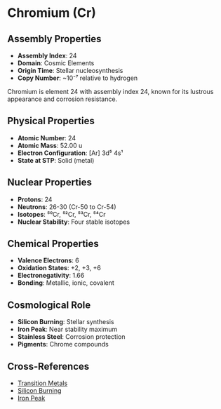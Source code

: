 # Chromium (Cr)

## Assembly Properties
- **Assembly Index**: 24
- **Domain**: Cosmic Elements
- **Origin Time**: Stellar nucleosynthesis
- **Copy Number**: ~10⁻⁷ relative to hydrogen

Chromium is element 24 with assembly index 24, known for its lustrous appearance and corrosion resistance.

## Physical Properties
- **Atomic Number**: 24
- **Atomic Mass**: 52.00 u
- **Electron Configuration**: [Ar] 3d⁵ 4s¹
- **State at STP**: Solid (metal)

## Nuclear Properties
- **Protons**: 24
- **Neutrons**: 26-30 (Cr-50 to Cr-54)
- **Isotopes**: ⁵⁰Cr, ⁵²Cr, ⁵³Cr, ⁵⁴Cr
- **Nuclear Stability**: Four stable isotopes

## Chemical Properties
- **Valence Electrons**: 6
- **Oxidation States**: +2, +3, +6
- **Electronegativity**: 1.66
- **Bonding**: Metallic, ionic, covalent

## Cosmological Role
- **Silicon Burning**: Stellar synthesis
- **Iron Peak**: Near stability maximum
- **Stainless Steel**: Corrosion protection
- **Pigments**: Chrome compounds

## Cross-References
- [Transition Metals](/domains/cosmic/elements/transition_metals.md)
- [Silicon Burning](/domains/cosmic/processes/silicon_burning.md)
- [Iron Peak](/domains/cosmic/processes/iron_peak.md)